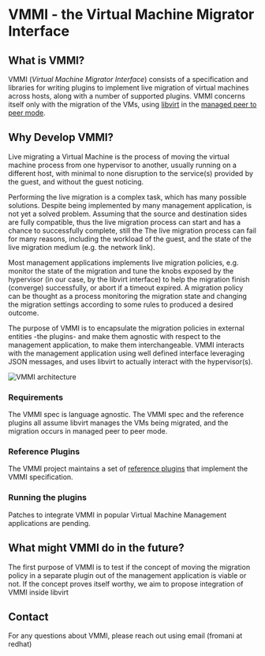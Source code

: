 # VMMI - the Virtual Machine Migrator Interface

## What is VMMI?

VMMI (_Virtual Machine Migrator Interface_) consists of a specification and libraries for writing plugins to implement
live migration of virtual machines across hosts, along with a number of supported plugins.
VMMI concerns itself only with the migration of the VMs, using [libvirt](http://libvirt.org) in the [managed peer to peer mode](https://libvirt.org/migration.html#flowpeer2peer).

## Why Develop VMMI?

Live migrating a Virtual Machine is the process of moving the virtual machine process from one hypervisor to another, usually running on a different host, with minimal to none
disruption to the service(s) provided by the guest, and without the guest noticing.

Performing the live migration is a complex task, which has many possible solutions. Despite being implemented by many management application, is not yet a solved problem.
Assuming that the source and destination sides are fully compatible, thus the live migration process can start and has a chance to successfully complete, still the
The live migration process can fail for many reasons, including the workload of the guest, and the state of the live migration medium (e.g. the network link).

Most management applications implements live migration policies, e.g. monitor the state of the migration and tune the knobs exposed by the hypervisor (in our case, by the libvirt interface)
to help the migration finish (converge) successfully, or abort if a timeout expired.
A migration policy can be thought as a process monitoring the migration state and changing the migration settings according to some rules to produced a desired outcome.

The purpose of VMMI is to encapsulate the migration policies in external entities -the plugins- and make them agnostic with respect to the management application, to make them interchangeable.
VMMI interacts with the management application using well defined interface leveraging JSON messages, and uses libvirt to actually interact with the hypervisor(s).

![VMMI architecture](https://github.com/fromanirh/vmmi/blob/master/Documentation/arch.png "VMMI architecture")

### Requirements

The VMMI spec is language agnostic.
The VMMI spec and the reference plugins all assume libvirt manages the VMs being migrated, and the migration occurs in managed peer to peer mode.

### Reference Plugins

The VMMI project maintains a set of [reference plugins](https://github.com/fromanirh/vmmi-plugins) that implement the VMMI specification.

### Running the plugins

Patches to integrate VMMI in popular Virtual Machine Management applications are pending.

## What might VMMI do in the future?

The first purpose of VMMI is to test if the concept of moving the migration policy in a separate plugin out of the management application is viable or not.
If the concept proves itself worthy, we aim to propose integration of VMMI inside libvirt

## Contact

For any questions about VMMI, please reach out using email (fromani at redhat)

